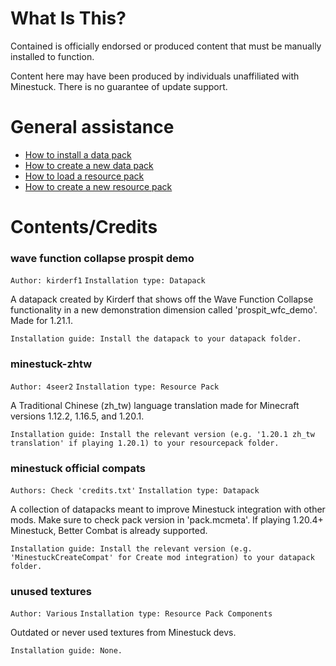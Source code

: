 # What Is This?

Contained is officially endorsed or produced content that must be manually installed to function.

Content here may have been produced by individuals unaffiliated with Minestuck. There is no guarantee of update support.



# General assistance

- [How to install a data pack](https://minecraft.wiki/w/Tutorial:Installing_a_data_pack)
- [How to create a new data pack](https://minecraft.wiki/w/Tutorial:Creating_a_data_pack)
- [How to load a resource pack](https://minecraft.wiki/w/Tutorial:Loading_a_resource_pack)
- [How to create a new resource pack](https://minecraft.wiki/w/Tutorial:Creating_a_resource_pack)



# Contents/Credits

### wave function collapse prospit demo
`Author: kirderf1`
`Installation type: Datapack`

A datapack created by Kirderf that shows off the Wave Function Collapse functionality in a new demonstration dimension called 'prospit_wfc_demo'.
Made for 1.21.1.

`Installation guide: Install the datapack to your datapack folder.`

### minestuck-zhtw
`Author: 4seer2`
`Installation type: Resource Pack`

A Traditional Chinese (zh_tw) language translation made for Minecraft versions 1.12.2, 1.16.5, and 1.20.1.

`Installation guide: Install the relevant version (e.g. '1.20.1 zh_tw translation' if playing 1.20.1) to your resourcepack folder.`


### minestuck official compats
`Authors: Check 'credits.txt'`
`Installation type: Datapack`

A collection of datapacks meant to improve Minestuck integration with other mods. Make sure to check pack version in 'pack.mcmeta'.
If playing 1.20.4+ Minestuck, Better Combat is already supported.

`Installation guide: Install the relevant version (e.g. 'MinestuckCreateCompat' for Create mod integration) to your datapack folder.`

### unused textures
`Author: Various`
`Installation type: Resource Pack Components`

Outdated or never used textures from Minestuck devs.

`Installation guide: None.`